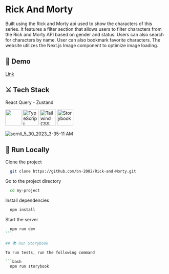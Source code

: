 # Rick And Morty 

Built using the Rick and Morty api used to show the characters of this series.
It features a filter section that allows users to filter characters from the Rick and Morty API based on gender and status. Users can also search for characters by name. User can also bookmark favorite characters. The website utilizes the Next.js Image component to optimize image loading.

## 📎 Demo
[Link](https://rick-and-morty-bn.vercel.app/)

## ⚔ Tech Stack

 React Query - Zustand

<div class="container"> 
<img width="50" src="https://i.ibb.co/4Jg3kBw/next-js-256x256.png" alt=""Next.js" title="Next.js">
<img width="50" src="https://user-images.githubusercontent.com/25181517/183890598-19a0ac2d-e88a-4005-a8df-1ee36782fde1.png" alt="TypeScript" title="TypeScript"/>
<img width="50" src="https://user-images.githubusercontent.com/25181517/202896760-337261ed-ee92-4979-84c4-d4b829c7355d.png" alt="Tailwind CSS" title="Tailwind CSS"/>
<img width="50" src="https://github.com/bn-2002/Calendar/assets/71316063/a1c471c7-8fca-4422-a300-29632b365133" alt="Storybook" title="Storybook"/>
<div>

![scrnli_5_30_2023_3-35-11 AM](https://github.com/bn-2002/Rick-and-Morty/assets/71316063/91b511c1-8914-4f1e-a6dd-7ffc1ba5db16)
                                                                                                                                                
 ## 🚀 Run Locally

Clone the project


```bash
  git clone https://github.com/bn-2002/Rick-and-Morty.git
```

Go to the project directory

```bash
  cd my-project
```

Install dependencies

```bash
  npm install
```

Start the server

```bash
  npm run dev
```                                                                                                                                           Open [http://localhost:3000](http://localhost:3000) with your browser to see the result.
                                                                                                                                                
## 📚 Run Storybook

To run tests, run the following command

```bash
  npm run storybook
```

